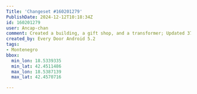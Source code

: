 ```yaml
---
Title: 'Changeset #160201279'
PublishDate: 2024-12-12T10:18:34Z
id: 160201279
user: Ancap-chan
comment: Created a building, a gift shop, and a transformer; Updated 37 buildings, an apartments building, and 2 other objects
created_by: Every Door Android 5.2
tags:
- Montenegro
bbox:
  min_lon: 18.5339335
  min_lat: 42.4511486
  max_lon: 18.5387139
  max_lat: 42.4570716

---
```


